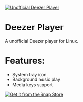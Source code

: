 [![Unofficial Deezer Player](https://snapcraft.io/deezer-unofficial-player/badge.svg)](https://snapcraft.io/deezer-unofficial-player)

# Deezer Player

A unofficial Deezer player for Linux.

# Features:

* System tray icon
* Background music play
* Media keys support

[![Get it from the Snap Store](https://snapcraft.io/static/images/badges/en/snap-store-black.svg)](https://snapcraft.io/deezer-unofficial-player)
